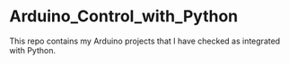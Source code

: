 # Arduino_Control_with_Python
This repo contains my Arduino projects that I have checked as integrated with Python.
